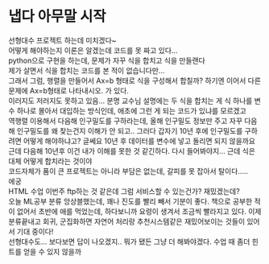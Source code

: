 <!-- ---
layout: default
title: 11.16
parent: Story
nav_order: 1
--- -->

# 냅다 아무말 시작

선형대수 프로젝트 하는데 미치겠다~<br>
어떻게 해야하는지 이론은 알겠는데 코드를 못 짜고 있다...<br>
python으로 구현을 하는데, 문제가 자꾸 식을 합치고 식을 만들랜다<br>
제가 살면서 식을 합치는 코드를 본 적이 없습니다만...<br>
그래서 그럼, 행렬을 만들어서 Ax=b 형태로 식을 구성해서 합칠까? 하기엔 이어서 다른 문제에 Ax=b형태로 나타내시오. 가 있다.<br>
이러지도 저러지도 못하고 있음... 분명 교수님 설명에는 두 식을 합치는 게 식 하나를 변수 하나로 몰아서 대입하는 방식인데, 애초에 그런 게 되는 코드가 있냐를 모르겠고<br>
역행렬 이용해서 다음해 인구밀도를 구하라는데, 올해 인구밀도 정보만 주고 자꾸 다음해 인구밀도를 왜 찾는건지 이해가 안 되고.. 그러다 갑자기 10년 후에 인구밀도를 구하려면 어떻게 해야하냐고? 글쎄요 10년 후 데이터를 변수에 넣고 돌리면 되지 않을까요<br>
근데 다음해 10년후 이건 내가 이해를 못한 것 같긴하다. 다시 들어봐야지... 근데 식은 대체 어떻게 합치라는 것이야<br>
코드자체가 품이 큰 프로젝트는 아니라 부담은 없는데, 갈피를 못 잡아서 탈이다.....<br>에궁<br>
HTML 수업 이번주 ftp하는 것 같은데 그럼 서비스할 수 있는건가? 재밌겠는데?<br>
오늘 ML공부 분류 앙상블했는데, 꽤나 진도를 빨리 빼서 기분이 좋다. 책으로 공부한 적이 없어서 초반에 애를 먹었는데, 하다보니까 요령이 생겨서 조금씩 빨라지고 있다. 이제 분류끝내고 회귀, 군집화하면 자연어 처리랑 추천시스템같은 재밌어보이는 것들이 있어서 기대 중이다!<br>
선형대수도... 보다보면 답이 나오겠지.. 뭐가 됐든 그냥 더 해봐야겠다. 수업 때 좀더 힌트를 얻을 수 있지 않을까
